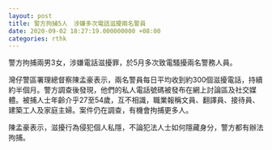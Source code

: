 ```yaml
---
layout: post
title: 警方拘捕5人　涉嫌多次電話滋擾兩名警員
date: 2020-09-02 18:27:19.000000000 +08:00
categories: rthk
---
```


警方拘捕兩男3女，涉嫌電話滋擾罪，於5月多次致電騷擾兩名警務人員。

灣仔警區署理總督察陳孟豪表示，兩名警員每日平均收到約300個滋擾電話，持續約半個月。警方調查後發現，他們的私人電話號碼被發布在網上討論區及社交媒體。被捕人士年齡介乎27至54歲，互不相識，職業報稱文員、翻譯員、接待員、建築工人及家庭主婦。案件仍在調查，有機會拘捕更多人。

陳孟豪表示，滋擾行為侵犯個人私隱，不論犯法人士如何隱藏身分，警方都有辦法拘捕。
